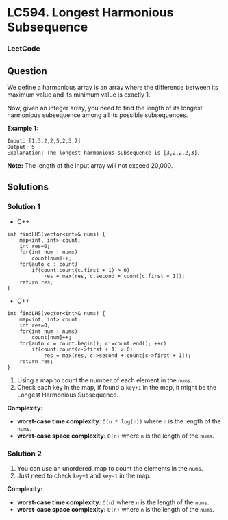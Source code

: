 # LC594. Longest Harmonious Subsequence

### LeetCode

## Question

We define a harmonious array is an array where the difference between its maximum value and its minimum value is exactly 1.

Now, given an integer array, you need to find the length of its longest harmonious subsequence among all its possible subsequences.

**Example 1:**
```
Input: [1,3,2,2,5,2,3,7]
Output: 5
Explanation: The longest harmonious subsequence is [3,2,2,2,3].
```

**Note:** The length of the input array will not exceed 20,000.

## Solutions

### Solution 1

* C++
```
int findLHS(vector<int>& nums) {
    map<int, int> count;
    int res=0;
    for(int num : nums)
        count[num]++;
    for(auto c : count)
        if(count.count(c.first + 1) > 0)
            res = max(res, c.second + count[c.first + 1]);
    return res;
}
```

* C++
```
int findLHS(vector<int>& nums) {
    map<int, int> count;
    int res=0;
    for(int num : nums)
        count[num]++;
    for(auto c = count.begin(); c!=count.end(); ++c)
        if(count.count(c->first + 1) > 0)
            res = max(res, c->second + count[c->first + 1]);
    return res;
}
```

1. Using a map to count the number of each element in the `nums`.
2. Check each key in the map, if found a `key+1` in the map, it might be the Longest Harmonious Subsequence.

**Complexity:**

* **worst-case time complexity:** `O(n * log(n))` where `n` is the length of the `nums`.
* **worst-case space complexity:** `O(n)` where `n` is the length of the `nums`.

### Solution 2

1. You can use an unordered_map to count the elements in the `nums`.
2. Just need to check `key+1` and `key-1` in the map.

**Complexity:**

* **worst-case time complexity:** `O(n)` where `n` is the length of the `nums`.
* **worst-case space complexity:** `O(n)` where `n` is the length of the `nums`.
